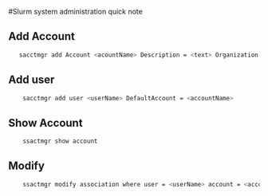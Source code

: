 #Slurm system administration quick note

## Add Account
```bash
   sacctmgr add Account <acountName> Description = <text> Organization = <text>
```

## Add user
```bash
    sacctmgr add user <userName> DefaultAccount = <accountName>
```

## Show Account
```bash
    ssactmgr show account
```

## Modify 
```bash
    ssactmgr modify association where user = <userName> account = <accountname> <cmd>
```